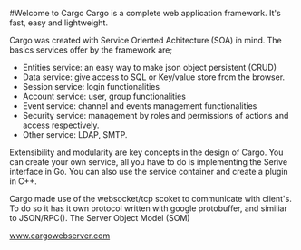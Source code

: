#Welcome to Cargo 
Cargo is a complete web application framework. It's fast, easy and lightweight. 

Cargo was created with Service Oriented Achitecture (SOA) in mind. The basics services offer by the framework are;

- Entities service: an easy way to make json object persistent (CRUD)
- Data service: give access to SQL or Key/value store from the browser.
- Session service: login functionalities
- Account service: user, group functionalities
- Event service: channel and events management functionalities
- Security service: management by roles and permissions of actions and access respectively.
- Other service: LDAP, SMTP.

Extensibility and modularity are key concepts in the design of Cargo. You can create your own service, all you have to do is implementing the Serive interface in Go. You can also use the service container and create a plugin in C++.

Cargo made use of the websocket/tcp scoket to communicate with client's. To do so it has it own protocol written with google protobuffer, and similiar to JSON/RPC(). The Server Object Model (SOM) 

www.cargowebserver.com
